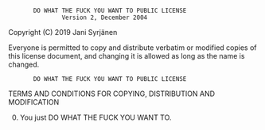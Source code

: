 ﻿           DO WHAT THE FUCK YOU WANT TO PUBLIC LICENSE
                   Version 2, December 2004
 
Copyright (C) 2019 Jani Syrjänen

Everyone is permitted to copy and distribute verbatim or modified
copies of this license document, and changing it is allowed as long
as the name is changed.
 
           DO WHAT THE FUCK YOU WANT TO PUBLIC LICENSE
  TERMS AND CONDITIONS FOR COPYING, DISTRIBUTION AND MODIFICATION

 0. You just DO WHAT THE FUCK YOU WANT TO.
